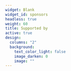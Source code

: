 ```yaml
---
widget: Blank
widget_id: sponsors
headless: true
weight: 60
title: Supported by
active: true
design:
  columns: "2"
  background:
    text_color_light: false
    image_darken: 0
    image: ""
---
```

